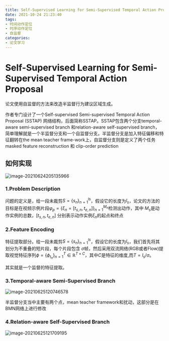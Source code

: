 ```yaml
---
title: Self-Supervised Learning for Semi-Supervised Temporal Action Proposal
date: 2021-10-24 21:23:40
tags:
- 时间动作定位
- 时序动作定位
- 自监督
categories:
- 论文学习
---
```

# Self-Supervised Learning for Semi-Supervised Temporal Action Proposal

论文使用自监督的方法来改造半监督行为建议区域生成。

作者专门设计了一个Self-supervised Semi-supervised Temporal Action Proposal (SSTAP) 网络结构，后面简称SSTAP。SSTAP包含两个分支temporal-aware semi-supervised branch 和relation-aware self-supervised branch，简单理解就是一个半监督分支和一个自监督分支。半监督分支是加入特征偏移和特征翻转在the mean teacher frame-work上，自监督分支则是定义了两个任务masked feature reconstruction 和 clip-order prediction

<!--more-->

## 如何实现

![image-20210624205135966](https://cdn.jsdelivr.net/gh/zhou-ning/blog-image-bed@main/paper/image-20210624205135966.png)

### 1.Problem Description

问题的定义是，给一段未裁剪$S=\{s_n\}^{ls}_{n=1}$，假设它的长度为$l_s$，论文的方法的目标是在视频示例片段$\varphi_p=\{\xi_n=[t_{s,n},t_{e,n}]\}^{M_n}_{n=1}$检测出动作，其中 $M_s$是动作实例的总数，$[t_{s,n},t_{e,n}]$ 分别表示动作实例$\xi_n$的起点和终点

### 2.Feature Encoding

特征提取部分。给一段未裁剪$S=\{s_n\}^{ls}_{n=1}$，假设它的长度为$l_s$，我们首先将其划分为不重叠的短片段，每个片段包含 $\sigma$帧，然后采用双流网络(RGB或者Flow)提取视觉特征序列$\phi=\{\phi_{t_n}\}^T_{n=1}\in\mathbb R^{T\times C}$，其中$C$是特征的维度,而$T=l_s/\sigma$。

其实就是一个监督的特征提取。

### 3.Temporal-aware Semi-Supervised Branch

![image-20210625120746578](https://cdn.jsdelivr.net/gh/zhou-ning/blog-image-bed@main/paper/image-20210625120746578.png)

半监督分支当中主要有两个点，mean teacher framework和扰动，这部分是在BMN网络上进行修改





### 4.Relation-aware Self-Supervised Branch

![image-20210625121709195](https://cdn.jsdelivr.net/gh/zhou-ning/blog-image-bed@main/paper/image-20210625121709195.png)

